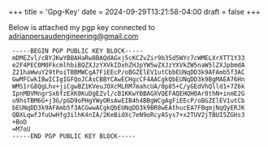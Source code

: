 +++
title = 'Gpg-Key'
date = 2024-09-29T13:21:58-04:00
draft = false
+++

Below is attached my pgp key connected to adrianpersaudengineering@gmail.com 

```
 -----BEGIN PGP PUBLIC KEY BLOCK-----
 mDMEZvl/cBYJKwYBBAHaRw8BAQdAGxj5cKCZvZir9b35d5WYc7cWMELXrXTT1Y33
 e2F4PEC0M0FkcmlhbiBQZXJzYXVkIDxhZHJpYW5wZXJzYXVkZW5naW5lZXJpbmdA
 Z21haWwuY29tPoiTBBMWCgA7FiEEcP/oBGZElEV1utCbbEUNqDD3k9AFAmb5f3AC
 GwMFCwkIBwICIgIGFQoJCAsCBBYCAwECHgcCF4AACgkQbEUNqDD3k9BgMAEA76Hn
 WMS1rG8QgLhv+jiCgwBZ1KVeuJOXcMLRM7mahcUA/0p85+C/yGEdVhQlld1+7Z6k
 IpnMBVMngrSx6fzEXK0KuDgEZvl/cBIKKwYBBAGXVQEFAQEHQH0Ar8thN+inmE2G
 u9hsTBM6G+j3G/pGD9oPHgYWyORsAwEIB4h4BBgWCgAgFiEEcP/oBGZElEV1utCb
 bEUNqDD3k9AFAmb5f3ACGwwACgkQbEUNqDD3k9BR8wEAthucEA7FBqmjNqQyERJK
 QBXLqwfJfuUwHfg3ilhK4nIA/2KeBidXc7eN9oRcyASys7+x2TUV2jTBUI5ZGHs3
 +BoD
 =M7oU
 -----END PGP PUBLIC KEY BLOCK-----
```
